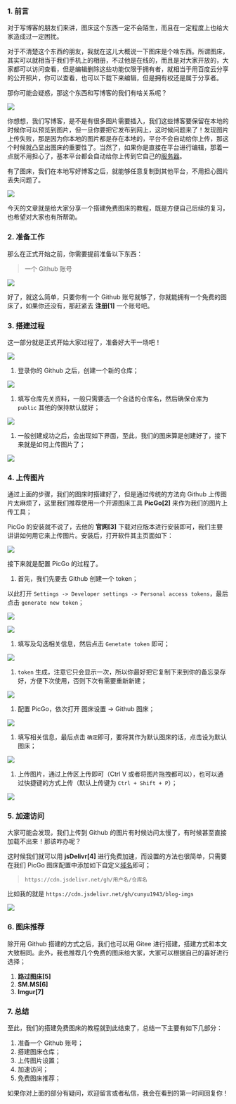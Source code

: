 ### **1. 前言**

对于写博客的朋友们来讲，图床这个东西一定不会陌生，而且在一定程度上也给大家造成过一定困扰。

对于不清楚这个东西的朋友，我就在这儿大概说一下图床是个啥东西。所谓图床，其实可以就相当于我们手机上的相册，不过他是在线的，而且是对大家开放的，大家都可以访问查看，但是编辑删除这些功能仅限于拥有者，就相当于用百度云分享的公开照片，你可以查看，也可以下载下来编辑，但是拥有权还是属于分享者。

那你可能会疑惑，那这个东西和写博客的我们有啥关系呢？

![](https://ask.qcloudimg.com/http-save/yehe-6209990/4hdp8qsfn6.jpeg)

你想想，我们写博客，是不是有很多图片需要插入，我们这些博客要保留在本地的时候你可以预览到图片，但一旦你要把它发布到网上，这时候问题来了！发现图片上传失败，那是因为你本地的图片都是存在本地的，平台不会自动给你上传，那这个时候就凸显出图床的重要性了。当然了，如果你是直接在平台进行编辑，那着一点就不用担心了，基本平台都会自动给你上传到它自己的[服务器](https://cloud.tencent.com/product/cvm/?from_column=20065&from=20065)。

有了图床，我们在本地写好博客之后，就能够任意复制到其他平台，不用担心图片丢失问题了。

![](https://ask.qcloudimg.com/http-save/yehe-6209990/nm6vn91d46.jpeg)

今天的文章就是给大家分享一个搭建免费图床的教程，既是方便自己后续的复习，也希望对大家也有所帮助。

### **2. 准备工作**

那么在正式开始之前，你需要提前准备以下东西：

> 一个 Github 账号

![](https://ask.qcloudimg.com/http-save/yehe-6209990/5irh8p4ilw.jpeg)

好了，就这么简单，只要你有一个 Github 账号就够了，你就能拥有一个免费的图床了，如果你还没有，那赶紧去 **注册[1]** 一个账号吧。

### **3. 搭建过程**

这一部分就是正式开始大家过程了，准备好大干一场吧！

![](https://ask.qcloudimg.com/http-save/yehe-6209990/xlyvqc63mq.jpeg)

1. 登录你的 Github 之后，创建一个新的仓库；

![](https://ask.qcloudimg.com/http-save/yehe-6209990/1kmj9m72rl.png)

1. 填写仓库先关资料，一般只需要选一个合适的仓库名，然后确保仓库为 `public` 其他的保持默认就好；

![](https://ask.qcloudimg.com/http-save/yehe-6209990/uqfxvghhxu.png)

1. 一般创建成功之后，会出现如下界面，至此，我们的图床算是创建好了，接下来就是如何上传图片了；

![](https://ask.qcloudimg.com/http-save/yehe-6209990/8sk7b42a4e.png)

### **4. 上传图片**

通过上面的步骤，我们的图床时搭建好了，但是通过传统的方法向 Github 上传图片太麻烦了，这里我们推荐使用一个开源图床工具 **PicGo[2]** 来作为我们的图片上传工具；

PicGo 的安装就不说了，去他的 **官网[3]** 下载对应版本进行安装即可，我们主要讲讲如何用它来上传图片。安装后，打开软件其主页面如下：

![](https://ask.qcloudimg.com/http-save/yehe-6209990/nj715bkwr8.png)

接下来就是配置 PicGo 的过程了。

1. 首先，我们先要去 Github 创建一个 token；

以此打开 `Settings -> Developer settings -> Personal access tokens`，最后点击 `generate new token`；

![](https://ask.qcloudimg.com/http-save/yehe-6209990/vtg8noylfr.png)

![](https://ask.qcloudimg.com/http-save/yehe-6209990/wyavnh83zh.png)

1. 填写及勾选相关信息，然后点击 `Genetate token` 即可；

![](https://ask.qcloudimg.com/http-save/yehe-6209990/95ysoschhf.png)

1. `token` 生成，注意它只会显示一次，所以你最好把它复制下来到你的备忘录存好，方便下次使用，否则下次有需要重新新建；

![](https://ask.qcloudimg.com/http-save/yehe-6209990/zugua8tcwe.png)

1. 配置 PicGo，依次打开 图床设置 -> Github 图床；

![](https://ask.qcloudimg.com/http-save/yehe-6209990/9a64k3l6kd.png)

1. 填写相关信息，最后点击 `确定`即可，要将其作为默认图床的话，点击设为默认图床；

![](https://ask.qcloudimg.com/http-save/yehe-6209990/5fjohbtzbf.png)

1. 上传图片，通过上传区上传即可（Ctrl V 或者将图片拖拽都可以），也可以通过快捷键的方式上传（默认上传键为 `Ctrl + Shift + P`）；

![](https://ask.qcloudimg.com/http-save/yehe-6209990/ytjxmjow04.png)

### **5. 加速访问**

大家可能会发现，我们上传到 Github 的图片有时候访问太慢了，有时候甚至直接加载不出来！那该咋办呢？

这时候我们就可以用 **jsDelivr[4]** 进行免费加速，而设置的方法也很简单，只需要在我们 PicGo 图床配置中添加如下自定义[域名](https://dnspod.cloud.tencent.com/?from_column=20065&from=20065)即可；

> `https://cdn.jsdelivr.net/gh/用户名/仓库名`

比如我的就是 `https://cdn.jsdelivr.net/gh/cunyu1943/blog-imgs`

![](https://ask.qcloudimg.com/http-save/yehe-6209990/45hutm9pxy.png)

### **6. 图床推荐**

除开用 Github 搭建的方式之后，我们也可以用 Gitee 进行搭建，搭建方式和本文大致相同。此外，我也推荐几个免费的图床给大家，大家可以根据自己的喜好进行选择；

1. **路过图床[5]**
2. **SM.MS[6]**
3. **Imgur[7]**

### **7. 总结**

至此，我们的搭建免费图床的教程就到此结束了，总结一下主要有如下几部分：

1. 准备一个 Github 账号；
2. 搭建图床仓库；
3. 上传图片设置；
4. 加速访问；
5. 免费图床推荐；

如果你对上面的部分有疑问，欢迎留言或者私信，我会在看到的第一时间回复你！